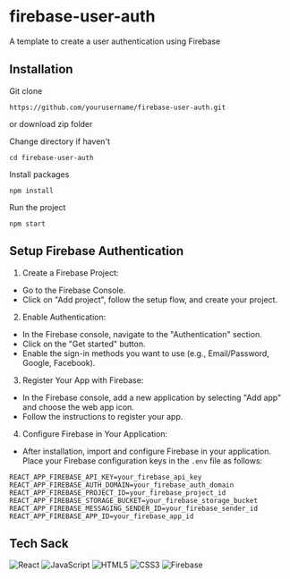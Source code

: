 # firebase-user-auth
A template to create a user authentication using Firebase

## Installation
Git clone
```
https://github.com/yourusername/firebase-user-auth.git
```
or
download zip folder

Change directory if haven't
```
cd firebase-user-auth
```

Install packages
```
npm install
```

Run the project
```
npm start
```

## Setup Firebase Authentication
1. Create a Firebase Project:

- Go to the Firebase Console.
- Click on "Add project", follow the setup flow, and create your project.

2. Enable Authentication:

- In the Firebase console, navigate to the "Authentication" section.
- Click on the "Get started" button.
- Enable the sign-in methods you want to use (e.g., Email/Password, Google, Facebook).

3. Register Your App with Firebase:

- In the Firebase console, add a new application by selecting "Add app" and choose the web app icon.
- Follow the instructions to register your app.

4. Configure Firebase in Your Application:

- After installation, import and configure Firebase in your application. Place your Firebase configuration keys in the `.env` file as follows:
```
REACT_APP_FIREBASE_API_KEY=your_firebase_api_key
REACT_APP_FIREBASE_AUTH_DOMAIN=your_firebase_auth_domain
REACT_APP_FIREBASE_PROJECT_ID=your_firebase_project_id
REACT_APP_FIREBASE_STORAGE_BUCKET=your_firebase_storage_bucket
REACT_APP_FIREBASE_MESSAGING_SENDER_ID=your_firebase_sender_id
REACT_APP_FIREBASE_APP_ID=your_firebase_app_id
```

## Tech Sack
![React](https://img.shields.io/badge/react-%2320232a.svg?style=for-the-badge&logo=react&logoColor=%2361DAFB)
![JavaScript](https://img.shields.io/badge/javascript-%23323330.svg?style=for-the-badge&logo=javascript&logoColor=%23F7DF1E)
![HTML5](https://img.shields.io/badge/html5-%23E34F26.svg?style=for-the-badge&logo=html5&logoColor=white)
![CSS3](https://img.shields.io/badge/css3-%231572B6.svg?style=for-the-badge&logo=css3&logoColor=white)
![Firebase](https://img.shields.io/badge/firebase-a08021?style=for-the-badge&logo=firebase&logoColor=ffcd34)
